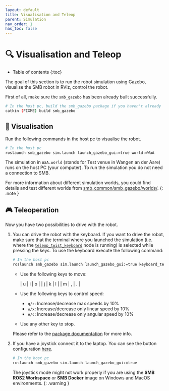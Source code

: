 ```yaml
---
layout: default
title: Visualisation and Teleop
parent: Simulation
nav_order: 1
has_toc: false
---
```


# 🔍 Visualisation and Teleop

* Table of contents
{:toc}

The goal of this section is to run the robot simulation using Gazebo, visualise the SMB robot in RViz, control the robot.

First of all, make sure the `smb_gazebo` has been already built successfully.

```bash
# In the host pc, build the smb_gazebo package if you haven't already
catkin (FIXME) build smb_gazebo
```

## 👀 Visualisation

Run the following commands in the host pc to visualise the robot.

```bash
# In the host pc
roslaunch smb_gazebo sim.launch launch_gazebo_gui:=true world:=WaA
```

The simulation in `WaA.world` (stands for Test venue in Wangen an der Aare) runs on the host PC (your computer). To run the simulation you do not need a connection to SMB.

For more information about different simulation worlds, you could find details and test different worlds from [smb_common/smb_gazebo/worlds/](https://github.com/ETHZ-RobotX/smb_common/tree/master/smb_gazebo/worlds).
{: .note }

## 🎮 Teleoperation

Now you have two possibilities to drive with the robot.

1. You can drive the robot with the keyboard. If you want to drive the robot, make sure that the terminal where you launched the simulation (i.e. where the [`teleop_twist_keyboard`](http://wiki.ros.org/teleop_twist_keyboard) node is running) is selected while pressing the keys. To use the keyboard execute the following command:

    ```bash
    # In the host pc
    roslaunch smb_gazebo sim.launch launch_gazebo_gui:=true keyboard_teleop:=true
    ```

    - Use the following keys to move:

        | u | i | o |
        | j | k | l |
        | m | , | . |

    - Use the following keys to control speed:

        - `q/z`: Increase/decrease max speeds by 10%
        - `w/x`: Increase/decrease only linear speed by 10%
        - `e/c`: Increase/decrease only angular speed by 10%

    - Use any other key to stop.

    Please refer to the [package documentation](http://wiki.ros.org/teleop_twist_keyboard#Controls) for more info.

2. If you have a joystick connect it to the laptop. You can see the button configuration [here](../../info/robot-hardware.md#-joystick).

    ```bash
    # In the host pc
    roslaunch smb_gazebo sim.launch launch_gazebo_gui:=true
    ```

    The joystick mode might not work properly if you are using the **SMB ROS2 Workspace** or **SMB Docker** image on Windows and MacOS environments.
    {: .warning }
